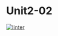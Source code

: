 # Unit2-02
[![linter](https://github.com/Mr-Ohara/Unit2-02/workflows/linter/badge.svg)](https://github.com/marketplace/actions/super-linter)
